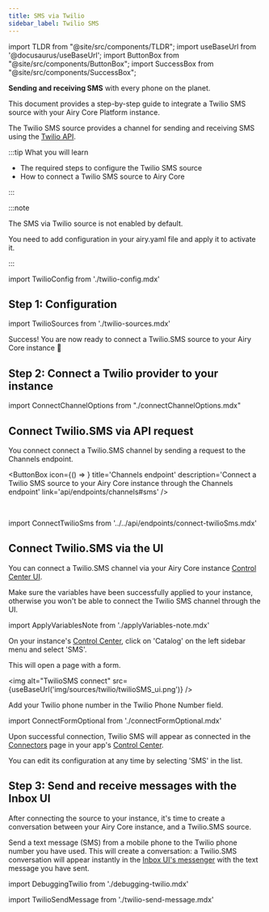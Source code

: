 ```yaml
---
title: SMS via Twilio
sidebar_label: Twilio SMS
---
```


import TLDR from "@site/src/components/TLDR";
import useBaseUrl from '@docusaurus/useBaseUrl';
import ButtonBox from "@site/src/components/ButtonBox";
import SuccessBox from "@site/src/components/SuccessBox";

<TLDR>

**Sending and receiving SMS** with every phone on the planet.

</TLDR>

This document provides a step-by-step guide to integrate a Twilio SMS source with your Airy
Core Platform instance.

The Twilio SMS source provides a channel for sending and receiving SMS using the
[Twilio API](https://www.twilio.com/).

:::tip What you will learn

- The required steps to configure the Twilio SMS source
- How to connect a Twilio SMS source to Airy Core

:::

:::note

The SMS via Twilio source is not enabled by default.

You need to add configuration in your airy.yaml file and apply it to activate it.

:::

import TwilioConfig from './twilio-config.mdx'

<TwilioConfig />

## Step 1: Configuration

import TwilioSources from './twilio-sources.mdx'

<TwilioSources />

<SuccessBox>

Success! You are now ready to connect a Twilio.SMS source to your Airy Core instance 🎉

</SuccessBox>

## Step 2: Connect a Twilio provider to your instance

import ConnectChannelOptions from "./connectChannelOptions.mdx"

<ConnectChannelOptions />

## Connect Twilio.SMS via API request

You connect connect a Twilio.SMS channel by sending a request to the Channels endpoint.

<ButtonBox
icon={() => <BoltSVG />}
title='Channels endpoint'
description='Connect a Twilio SMS source to your Airy Core instance through the Channels endpoint'
link='api/endpoints/channels#sms'
/>

<br />

<ConnectTwilioSms />

import ConnectTwilioSms from '../../api/endpoints/connect-twilioSms.mdx'

## Connect Twilio.SMS via the UI

You can connect a Twilio.SMS channel via your Airy Core instance [Control Center UI](/ui/control-center/introduction).

Make sure the variables have been successfully applied to your instance, otherwise you won't be able to connect the Twilio SMS channel through the UI.

<ApplyVariablesNote />

import ApplyVariablesNote from './applyVariables-note.mdx'

On your instance's [Control Center](/ui/control-center/introduction), click on 'Catalog' on the left sidebar menu and select 'SMS'.

This will open a page with a form.

<img alt="TwilioSMS connect" src={useBaseUrl('img/sources/twilio/twilioSMS_ui.png')} />

Add your Twilio phone number in the Twilio Phone Number field.

<ConnectFormOptional />

import ConnectFormOptional from './connectFormOptional.mdx'

Upon successful connection, Twilio SMS will appear as connected in the [Connectors](/ui/control-center/connectors) page in your app's [Control Center](/ui/control-center/introduction).

You can edit its configuration at any time by selecting 'SMS' in the list.

## Step 3: Send and receive messages with the Inbox UI

After connecting the source to your instance, it's time to create a conversation between your
Airy Core instance, and a Twilio.SMS source.

Send a text message (SMS) from a mobile phone to the Twilio phone number you have used.
This will create a conversation: a Twilio.SMS conversation will appear instantly in the [Inbox UI's messenger](/ui/inbox/messenger) with the text message you have sent.

import DebuggingTwilio from './debugging-twilio.mdx'

<DebuggingTwilio />

import TwilioSendMessage from './twilio-send-message.mdx'

<TwilioSendMessage />

